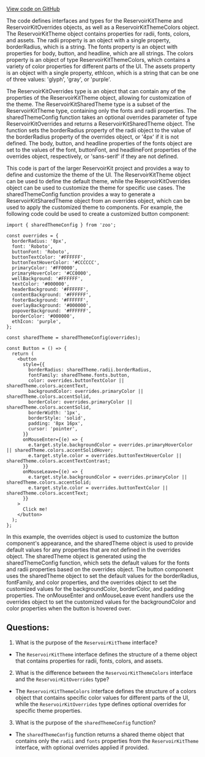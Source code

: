 [View code on GitHub](zoo-labs/zoo/blob/master/ui/src/themes/ReservoirKitTheme.ts)

The code defines interfaces and types for the ReservoirKitTheme and ReservoirKitOverrides objects, as well as a ReservoirKitThemeColors object. The ReservoirKitTheme object contains properties for radii, fonts, colors, and assets. The radii property is an object with a single property, borderRadius, which is a string. The fonts property is an object with properties for body, button, and headline, which are all strings. The colors property is an object of type ReservoirKitThemeColors, which contains a variety of color properties for different parts of the UI. The assets property is an object with a single property, ethIcon, which is a string that can be one of three values: 'glyph', 'gray', or 'purple'.

The ReservoirKitOverrides type is an object that can contain any of the properties of the ReservoirKitTheme object, allowing for customization of the theme. The ReservoirKitSharedTheme type is a subset of the ReservoirKitTheme type, containing only the fonts and radii properties. The sharedThemeConfig function takes an optional overrides parameter of type ReservoirKitOverrides and returns a ReservoirKitSharedTheme object. The function sets the borderRadius property of the radii object to the value of the borderRadius property of the overrides object, or '4px' if it is not defined. The body, button, and headline properties of the fonts object are set to the values of the font, buttonFont, and headlineFont properties of the overrides object, respectively, or 'sans-serif' if they are not defined.

This code is part of the larger ReservoirKit project and provides a way to define and customize the theme of the UI. The ReservoirKitTheme object can be used to define the default theme, while the ReservoirKitOverrides object can be used to customize the theme for specific use cases. The sharedThemeConfig function provides a way to generate a ReservoirKitSharedTheme object from an overrides object, which can be used to apply the customized theme to components. For example, the following code could be used to create a customized button component:

```
import { sharedThemeConfig } from 'zoo';

const overrides = {
  borderRadius: '8px',
  font: 'Roboto',
  buttonFont: 'Roboto',
  buttonTextColor: '#FFFFFF',
  buttonTextHoverColor: '#CCCCCC',
  primaryColor: '#FF0000',
  primaryHoverColor: '#CC0000',
  wellBackground: '#FFFFFF',
  textColor: '#000000',
  headerBackground: '#FFFFFF',
  contentBackground: '#FFFFFF',
  footerBackground: '#FFFFFF',
  overlayBackground: '#000000',
  popoverBackground: '#FFFFFF',
  borderColor: '#000000',
  ethIcon: 'purple',
};

const sharedTheme = sharedThemeConfig(overrides);

const Button = () => {
  return (
    <button
      style={{
        borderRadius: sharedTheme.radii.borderRadius,
        fontFamily: sharedTheme.fonts.button,
        color: overrides.buttonTextColor || sharedTheme.colors.accentText,
        backgroundColor: overrides.primaryColor || sharedTheme.colors.accentSolid,
        borderColor: overrides.primaryColor || sharedTheme.colors.accentSolid,
        borderWidth: '1px',
        borderStyle: 'solid',
        padding: '8px 16px',
        cursor: 'pointer',
      }}
      onMouseEnter={(e) => {
        e.target.style.backgroundColor = overrides.primaryHoverColor || sharedTheme.colors.accentSolidHover;
        e.target.style.color = overrides.buttonTextHoverColor || sharedTheme.colors.accentTextContrast;
      }}
      onMouseLeave={(e) => {
        e.target.style.backgroundColor = overrides.primaryColor || sharedTheme.colors.accentSolid;
        e.target.style.color = overrides.buttonTextColor || sharedTheme.colors.accentText;
      }}
    >
      Click me!
    </button>
  );
};
```

In this example, the overrides object is used to customize the button component's appearance, and the sharedTheme object is used to provide default values for any properties that are not defined in the overrides object. The sharedTheme object is generated using the sharedThemeConfig function, which sets the default values for the fonts and radii properties based on the overrides object. The button component uses the sharedTheme object to set the default values for the borderRadius, fontFamily, and color properties, and the overrides object to set the customized values for the backgroundColor, borderColor, and padding properties. The onMouseEnter and onMouseLeave event handlers use the overrides object to set the customized values for the backgroundColor and color properties when the button is hovered over.
## Questions: 
 1. What is the purpose of the `ReservoirKitTheme` interface?
- The `ReservoirKitTheme` interface defines the structure of a theme object that contains properties for radii, fonts, colors, and assets.

2. What is the difference between the `ReservoirKitThemeColors` interface and the `ReservoirKitOverrides` type?
- The `ReservoirKitThemeColors` interface defines the structure of a colors object that contains specific color values for different parts of the UI, while the `ReservoirKitOverrides` type defines optional overrides for specific theme properties.

3. What is the purpose of the `sharedThemeConfig` function?
- The `sharedThemeConfig` function returns a shared theme object that contains only the `radii` and `fonts` properties from the `ReservoirKitTheme` interface, with optional overrides applied if provided.